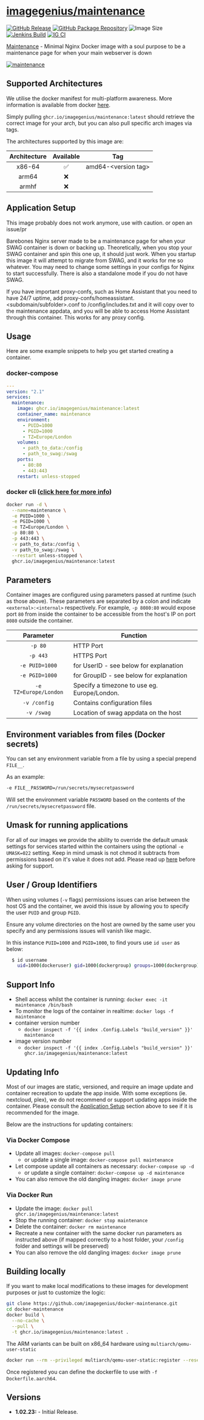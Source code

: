 <!-- DO NOT EDIT THIS FILE MANUALLY  -->

# [imagegenius/maintenance](https://github.com/imagegenius/docker-maintenance)

[![GitHub Release](https://img.shields.io/github/release/imagegenius/docker-maintenance.svg?color=94398d&labelColor=555555&logoColor=ffffff&style=for-the-badge&logo=github)](https://github.com/imagegenius/docker-maintenance/releases)
[![GitHub Package Repository](https://img.shields.io/static/v1.svg?color=94398d&labelColor=555555&logoColor=ffffff&style=for-the-badge&label=imagegenius.io&message=GitHub%20Package&logo=github)](https://github.com/imagegenius/docker-maintenance/packages)
![Image Size](https://img.shields.io/docker/image-size/imagegenius/maintenance.svg?color=94398d&labelColor=555555&logoColor=ffffff&style=for-the-badge&logo=docker)
[![Jenkins Build](https://img.shields.io/jenkins/build?labelColor=555555&logoColor=ffffff&style=for-the-badge&jobUrl=https%3A%2F%2Fci.imagegenius.io%2Fjob%2FDocker-Pipeline-Builders%2Fjob%2Fdocker-maintenance%2Fjob%2Fmaster%2F&logo=jenkins)](https://ci.imagegenius.io/job/Docker-Pipeline-Builders/job/docker-maintenance/job/master/)
[![IG CI](https://img.shields.io/badge/dynamic/yaml?color=94398d&labelColor=555555&logoColor=ffffff&style=for-the-badge&label=CI&query=CI&url=https%3A%2F%2Fci-tests.imagegenius.io%2Fimagegenius%2Fmaintenance%2Flatest%2Fci-status.yml)](https://ci-tests.imagegenius.io/imagegenius/maintenance/latest/index.html)

[Maintenance](https://imagegenius/docker-maintenance/) - Minimal Nginx Docker image with a soul purpose to be a maintenance page for when your main webserver is down

[![maintenance](https://avatars.githubusercontent.com/u/121947548?s=200&v=4)](https://imagegenius/docker-maintenance/)

## Supported Architectures

We utilise the docker manifest for multi-platform awareness. More information is available from docker [here](https://github.com/docker/distribution/blob/master/docs/spec/manifest-v2-2.md#manifest-list).

Simply pulling `ghcr.io/imagegenius/maintenance:latest` should retrieve the correct image for your arch, but you can also pull specific arch images via tags.

The architectures supported by this image are:

| Architecture | Available | Tag |
| :----: | :----: | ---- |
| x86-64 | ✅ | amd64-\<version tag\> |
| arm64 | ❌ | |
| armhf| ❌ | |

## Application Setup

This image probably does not work anymore, use with caution. or open an issue/pr

Barebones Nginx server made to be a maintenance page for when your SWAG container is down or backing up. Theoretically, when you stop your SWAG container and spin this one up, it should just work. When you startup this image it will attempt to migrate from SWAG, and it works for me so whatever. You may need to change some settings in your configs for Nginx to start successfully. There is also a standalone mode if you do not have SWAG.

If you have important proxy-confs, such as Home Assistant that you need to have 24/7 uptime, add proxy-confs/homeassistant.<subdomain/subfolder>.conf to /config/includes.txt and it will copy over to the maintenance appdata, and you will be able to access Home Assistant through this container. This works for any proxy config.

## Usage

Here are some example snippets to help you get started creating a container.

### docker-compose

```yaml
---
version: "2.1"
services:
  maintenance:
    image: ghcr.io/imagegenius/maintenance:latest
    container_name: maintenance
    environment:
      - PUID=1000
      - PGID=1000
      - TZ=Europe/London
    volumes:
      - path_to_data:/config
      - path_to_swag:/swag
    ports:
      - 80:80
      - 443:443
    restart: unless-stopped
```

### docker cli ([click here for more info](https://docs.docker.com/engine/reference/commandline/cli/))

```bash
docker run -d \
  --name=maintenance \
  -e PUID=1000 \
  -e PGID=1000 \
  -e TZ=Europe/London \
  -p 80:80 \
  -p 443:443 \
  -v path_to_data:/config \
  -v path_to_swag:/swag \
  --restart unless-stopped \
  ghcr.io/imagegenius/maintenance:latest
```

## Parameters

Container images are configured using parameters passed at runtime (such as those above). These parameters are separated by a colon and indicate `<external>:<internal>` respectively. For example, `-p 8080:80` would expose port `80` from inside the container to be accessible from the host's IP on port `8080` outside the container.

| Parameter | Function |
| :----: | --- |
| `-p 80` | HTTP Port |
| `-p 443` | HTTPS Port |
| `-e PUID=1000` | for UserID - see below for explanation |
| `-e PGID=1000` | for GroupID - see below for explanation |
| `-e TZ=Europe/London` | Specify a timezone to use eg. Europe/London. |
| `-v /config` | Contains configuration files |
| `-v /swag` | Location of swag appdata on the host |

## Environment variables from files (Docker secrets)

You can set any environment variable from a file by using a special prepend `FILE__`.

As an example:

```bash
-e FILE__PASSWORD=/run/secrets/mysecretpassword
```

Will set the environment variable `PASSWORD` based on the contents of the `/run/secrets/mysecretpassword` file.

## Umask for running applications

For all of our images we provide the ability to override the default umask settings for services started within the containers using the optional `-e UMASK=022` setting.
Keep in mind umask is not chmod it subtracts from permissions based on it's value it does not add. Please read up [here](https://en.wikipedia.org/wiki/Umask) before asking for support.

## User / Group Identifiers

When using volumes (`-v` flags) permissions issues can arise between the host OS and the container, we avoid this issue by allowing you to specify the user `PUID` and group `PGID`.

Ensure any volume directories on the host are owned by the same user you specify and any permissions issues will vanish like magic.

In this instance `PUID=1000` and `PGID=1000`, to find yours use `id user` as below:

```bash
  $ id username
    uid=1000(dockeruser) gid=1000(dockergroup) groups=1000(dockergroup)
```

## Support Info

* Shell access whilst the container is running: `docker exec -it maintenance /bin/bash`
* To monitor the logs of the container in realtime: `docker logs -f maintenance`
* container version number
  * `docker inspect -f '{{ index .Config.Labels "build_version" }}' maintenance`
* image version number
  * `docker inspect -f '{{ index .Config.Labels "build_version" }}' ghcr.io/imagegenius/maintenance:latest`

## Updating Info

Most of our images are static, versioned, and require an image update and container recreation to update the app inside. With some exceptions (ie. nextcloud, plex), we do not recommend or support updating apps inside the container. Please consult the [Application Setup](#application-setup) section above to see if it is recommended for the image.

Below are the instructions for updating containers:

### Via Docker Compose

* Update all images: `docker-compose pull`
  * or update a single image: `docker-compose pull maintenance`
* Let compose update all containers as necessary: `docker-compose up -d`
  * or update a single container: `docker-compose up -d maintenance`
* You can also remove the old dangling images: `docker image prune`

### Via Docker Run

* Update the image: `docker pull ghcr.io/imagegenius/maintenance:latest`
* Stop the running container: `docker stop maintenance`
* Delete the container: `docker rm maintenance`
* Recreate a new container with the same docker run parameters as instructed above (if mapped correctly to a host folder, your `/config` folder and settings will be preserved)
* You can also remove the old dangling images: `docker image prune`

## Building locally

If you want to make local modifications to these images for development purposes or just to customize the logic:

```bash
git clone https://github.com/imagegenius/docker-maintenance.git
cd docker-maintenance
docker build \
  --no-cache \
  --pull \
  -t ghcr.io/imagegenius/maintenance:latest .
```

The ARM variants can be built on x86_64 hardware using `multiarch/qemu-user-static`

```bash
docker run --rm --privileged multiarch/qemu-user-static:register --reset
```

Once registered you can define the dockerfile to use with `-f Dockerfile.aarch64`.

## Versions

* **1.02.23:** - Initial Release.
